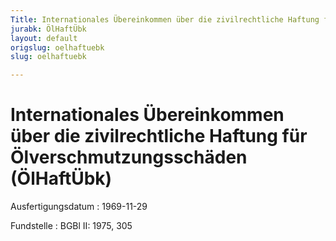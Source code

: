 ```yaml
---
Title: Internationales Übereinkommen über die zivilrechtliche Haftung für Ölverschmutzungsschäden
jurabk: ÖlHaftÜbk
layout: default
origslug: oelhaftuebk
slug: oelhaftuebk

---
```


# Internationales Übereinkommen über die zivilrechtliche Haftung für Ölverschmutzungsschäden (ÖlHaftÜbk)

Ausfertigungsdatum
:   1969-11-29

Fundstelle
:   BGBl II: 1975, 305

